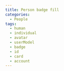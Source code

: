 ```yaml
---
title: Person badge fill
categories:
  - People
tags:
  - human
  - individual
  - avatar
  - userModel
  - badge
  - id
  - card
  - account
---
```

